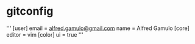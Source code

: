 gitconfig
=========

'''
[user]
	email = alfred.gamulo@gmail.com
	name = Alfred Gamulo
[core]
	editor = vim
[color]
	ui = true
'''
